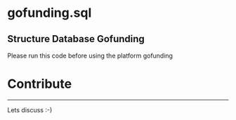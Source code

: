# gofunding.sql
Structure Database Gofunding
---

Please run this code before using the platform gofunding

# Contribute
---

Lets discuss :-)
